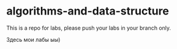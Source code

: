 # algorithms-and-data-structure
This is a repo for labs, please push your labs in your branch only.

Здесь мои лабы ыы)
